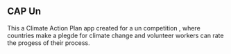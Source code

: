 ## CAP Un 
This a Climate Action Plan app created for a un competition , where countries make a plegde for climate change and volunteer workers can rate the progess of their process.


